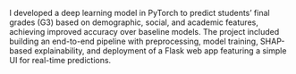 I developed a deep learning model in PyTorch to predict students’ final grades (G3) based on demographic, social, and academic features, achieving improved accuracy over baseline models. The project included building an end-to-end pipeline with preprocessing, model training, SHAP-based explainability, and deployment of a Flask web app featuring a simple UI for real-time predictions.
